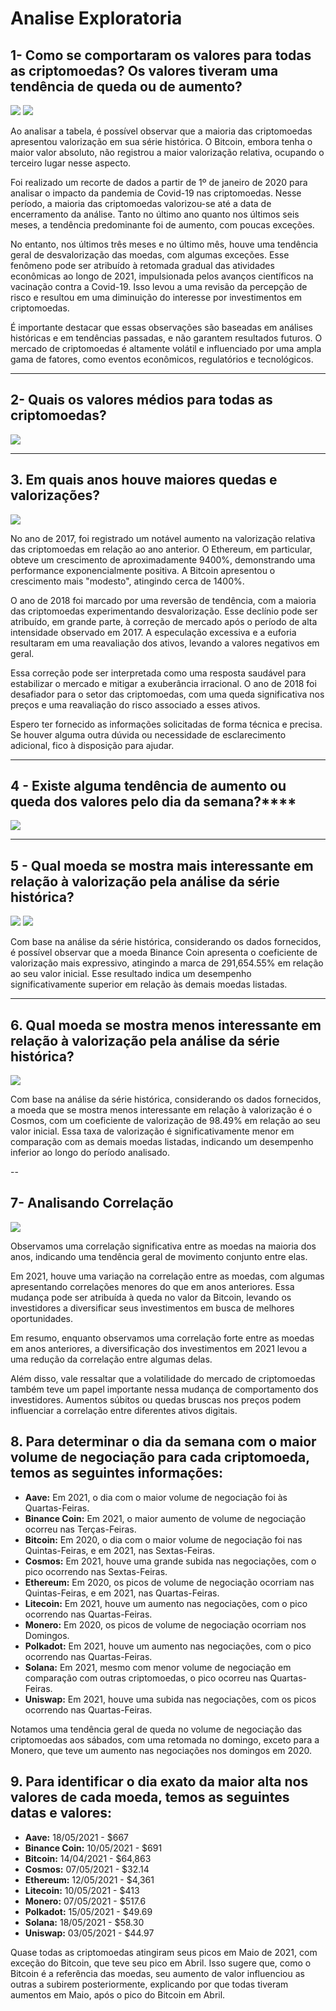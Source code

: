 # **Analise Exploratoria**

## **1- Como se comportaram os valores para todas as criptomoedas? Os valores tiveram uma tendência de queda ou de aumento?**

![](Doc/Images/Screenshot_1.jpg)
![](Doc/Images/Screenshot_2.jpg)

Ao analisar a tabela, é possível observar que a maioria das criptomoedas apresentou valorização em sua série histórica. O Bitcoin, embora tenha o maior valor absoluto, não registrou a maior valorização relativa, ocupando o terceiro lugar nesse aspecto.

Foi realizado um recorte de dados a partir de 1º de janeiro de 2020 para analisar o impacto da pandemia de Covid-19 nas criptomoedas. Nesse período, a maioria das criptomoedas valorizou-se até a data de encerramento da análise. Tanto no último ano quanto nos últimos seis meses, a tendência predominante foi de aumento, com poucas exceções.

No entanto, nos últimos três meses e no último mês, houve uma tendência geral de desvalorização das moedas, com algumas exceções. Esse fenômeno pode ser atribuído à retomada gradual das atividades econômicas ao longo de 2021, impulsionada pelos avanços científicos na vacinação contra a Covid-19. Isso levou a uma revisão da percepção de risco e resultou em uma diminuição do interesse por investimentos em criptomoedas.

É importante destacar que essas observações são baseadas em análises históricas e em tendências passadas, e não garantem resultados futuros. O mercado de criptomoedas é altamente volátil e influenciado por uma ampla gama de fatores, como eventos econômicos, regulatórios e tecnológicos.

---

## **2- Quais os valores médios para todas as criptomoedas?**

![](Doc/Images/Screenshot_3.jpg)

---

## **3. Em quais anos houve maiores quedas e valorizações?**

![](Doc/Images/Screenshot_4.jpg)

No ano de 2017, foi registrado um notável aumento na valorização relativa das criptomoedas em relação ao ano anterior. O Ethereum, em particular, obteve um crescimento de aproximadamente 9400%, demonstrando uma performance exponencialmente positiva. A Bitcoin apresentou o crescimento mais "modesto", atingindo cerca de 1400%.

O ano de 2018 foi marcado por uma reversão de tendência, com a maioria das criptomoedas experimentando desvalorização. Esse declínio pode ser atribuído, em grande parte, à correção de mercado após o período de alta intensidade observado em 2017. A especulação excessiva e a euforia resultaram em uma reavaliação dos ativos, levando a valores negativos em geral.

Essa correção pode ser interpretada como uma resposta saudável para estabilizar o mercado e mitigar a exuberância irracional. O ano de 2018 foi desafiador para o setor das criptomoedas, com uma queda significativa nos preços e uma reavaliação do risco associado a esses ativos.

Espero ter fornecido as informações solicitadas de forma técnica e precisa. Se houver alguma outra dúvida ou necessidade de esclarecimento adicional, fico à disposição para ajudar.

---

## **4 - Existe alguma tendência de aumento ou queda dos valores pelo dia da semana?******

![](Doc/Images/Screenshot_6.jpg)

---

## **5 - Qual moeda se mostra mais interessante em relação à valorização pela análise da série histórica?**

![](Doc/Images/Screenshot_7.jpg)
![](Doc/Images/Screenshot_8.jpg)

Com base na análise da série histórica, considerando os dados fornecidos, é possível observar que a moeda Binance Coin apresenta
o coeficiente de valorização mais expressivo, atingindo a marca de 291,654.55% em relação ao seu valor inicial.
Esse resultado indica um desempenho significativamente superior em relação às demais moedas listadas.

---

## **6. Qual moeda se mostra menos interessante em relação à valorização pela análise da série histórica?**

![](Doc/Images/Screenshot_9.jpg)

Com base na análise da série histórica, considerando os dados fornecidos,
a moeda que se mostra menos interessante em relação à valorização é o Cosmos, com um coeficiente de valorização de 98.49% em relação ao seu valor inicial.
Essa taxa de valorização é significativamente menor em comparação com as demais moedas listadas, indicando um desempenho inferior ao longo do período analisado.

--

## **7- Analisando Correlação**

![](Doc/Images/Screenshot_10.png)

Observamos uma correlação significativa entre as moedas na maioria dos anos, indicando uma tendência geral de movimento conjunto entre elas.

Em 2021, houve uma variação na correlação entre as moedas, com algumas apresentando correlações menores do que em anos anteriores. Essa mudança pode ser atribuída à queda no valor da Bitcoin, levando os investidores a diversificar seus investimentos em busca de melhores oportunidades.

Em resumo, enquanto observamos uma correlação forte entre as moedas em anos anteriores, a diversificação dos investimentos em 2021 levou a uma redução da correlação entre algumas delas.

Além disso, vale ressaltar que a volatilidade do mercado de criptomoedas também teve um papel importante nessa mudança de comportamento dos investidores. Aumentos súbitos ou quedas bruscas nos preços podem influenciar a correlação entre diferentes ativos digitais.

## **8.** Para determinar o dia da semana com o maior volume de negociação para cada criptomoeda, temos as seguintes informações:

- **Aave:** Em 2021, o dia com o maior volume de negociação foi às Quartas-Feiras.
- **Binance Coin:** Em 2021, o maior aumento de volume de negociação ocorreu nas Terças-Feiras.
- **Bitcoin:** Em 2020, o dia com o maior volume de negociação foi nas Quintas-Feiras, e em 2021, nas Sextas-Feiras.
- **Cosmos:** Em 2021, houve uma grande subida nas negociações, com o pico ocorrendo nas Sextas-Feiras.
- **Ethereum:** Em 2020, os picos de volume de negociação ocorriam nas Quintas-Feiras, e em 2021, nas Quartas-Feiras.
- **Litecoin:** Em 2021, houve um aumento nas negociações, com o pico ocorrendo nas Quartas-Feiras.
- **Monero:** Em 2020, os picos de volume de negociação ocorriam nos Domingos.
- **Polkadot:** Em 2021, houve um aumento nas negociações, com o pico ocorrendo nas Quartas-Feiras.
- **Solana:** Em 2021, mesmo com menor volume de negociação em comparação com outras criptomoedas, o pico ocorreu nas Quartas-Feiras.
- **Uniswap:** Em 2021, houve uma subida nas negociações, com os picos ocorrendo nas Quartas-Feiras.

Notamos uma tendência geral de queda no volume de negociação das criptomoedas aos sábados, com uma retomada no domingo, exceto para a Monero, que teve um aumento nas negociações nos domingos em 2020.

## **9.** Para identificar o dia exato da maior alta nos valores de cada moeda, temos as seguintes datas e valores:

- **Aave:** 18/05/2021 - $667
- **Binance Coin:** 10/05/2021 - $691
- **Bitcoin:** 14/04/2021 - $64,863
- **Cosmos:** 07/05/2021 - $32.14
- **Ethereum:** 12/05/2021 - $4,361
- **Litecoin:** 10/05/2021 - $413
- **Monero:** 07/05/2021 - $517.6
- **Polkadot:** 15/05/2021 - $49.69
- **Solana:** 18/05/2021 - $58.30
- **Uniswap:** 03/05/2021 - $44.97

Quase todas as criptomoedas atingiram seus picos em Maio de 2021, com exceção do Bitcoin, que teve seu pico em Abril. Isso sugere que, como o Bitcoin é a referência das moedas, seu aumento de valor influenciou as outras a subirem posteriormente, explicando por que todas tiveram aumentos em Maio, após o pico do Bitcoin em Abril.
